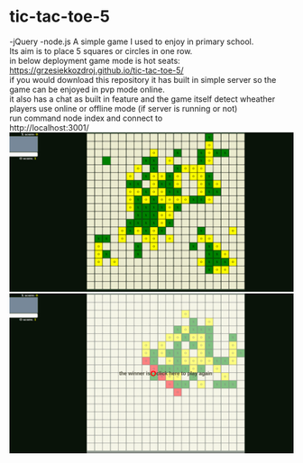 # tic-tac-toe-5
-jQuery
-node.js
A simple game I used to enjoy in primary school. <br/>
Its aim is to place 5 squares or circles in one row.<br/>
in below deployment game mode is hot seats:<br/>
https://grzesiekkozdroj.github.io/tic-tac-toe-5/ <br/>
if you would download this repository it has built in simple server so the game can be enjoyed in pvp mode online. <br/>
it also has a chat as built in feature and the game itself detect wheather players use online or offline mode (if server is running or not)<br/>
run command node index and connect to <br/>
http://localhost:3001/ <br/>
![game pic](https://raw.githubusercontent.com/GrzesiekKozdroj/tic-tac-toe-5/master/Screenshot%20from%202020-03-17%2014-22-51.png)
![winner pic](https://raw.githubusercontent.com/GrzesiekKozdroj/tic-tac-toe-5/master/Screenshot%20from%202020-03-17%2014-18-54.png)


